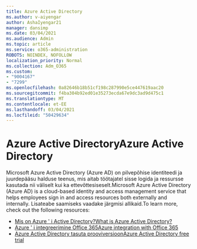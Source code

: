 ```yaml
---
title: Azure Active Directory
ms.author: v-aiyengar
author: AshaIyengar21
manager: dansimp
ms.date: 03/04/2021
ms.audience: Admin
ms.topic: article
ms.service: o365-administration
ROBOTS: NOINDEX, NOFOLLOW
localization_priority: Normal
ms.collection: Adm_O365
ms.custom:
- "9004167"
- "7299"
ms.openlocfilehash: 0a82646b18b51cf198c287990e5ce447619aac20
ms.sourcegitcommit: f4ba304b92ed01e35273ecda67e9dc3ad9d475c1
ms.translationtype: MT
ms.contentlocale: et-EE
ms.lasthandoff: 03/04/2021
ms.locfileid: "50429634"
---
```

# <a name="azure-active-directory"></a><span data-ttu-id="64d47-102">Azure Active Directory</span><span class="sxs-lookup"><span data-stu-id="64d47-102">Azure Active Directory</span></span>

<span data-ttu-id="64d47-103">Microsoft Azure Active Directory (Azure AD) on pilvepõhise identiteedi ja juurdepääsu halduse teenus, mis aitab töötajatel sisse logida ja ressursse kasutada nii väliselt kui ka ettevõttesiseselt.</span><span class="sxs-lookup"><span data-stu-id="64d47-103">Microsoft Azure Active Directory (Azure AD) is a cloud-based identity and access management service that helps employees sign in and access resources both externally and internally.</span></span> <span data-ttu-id="64d47-104">Lisateabe saamiseks vaadake järgmisi allikaid.</span><span class="sxs-lookup"><span data-stu-id="64d47-104">To learn more, check out the following resources:</span></span>

- [<span data-ttu-id="64d47-105">Mis on Azure ' i Active Directory?</span><span class="sxs-lookup"><span data-stu-id="64d47-105">What is Azure Active Directory?</span></span>](https://go.microsoft.com/fwlink/?linkid=2081145)
- [<span data-ttu-id="64d47-106">Azure ' i integreerimine Office 365</span><span class="sxs-lookup"><span data-stu-id="64d47-106">Azure integration with Office 365</span></span>](https://go.microsoft.com/fwlink/?linkid=2081218)
- [<span data-ttu-id="64d47-107">Azure Active Directory tasuta prooviversioon</span><span class="sxs-lookup"><span data-stu-id="64d47-107">Azure Active Directory free trial</span></span>](https://go.microsoft.com/fwlink/?linkid=2081144)
